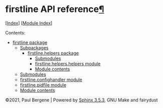 <div class="document">

<div class="documentwrapper">

<div class="body" role="main">

<div id="firstline-api-reference" class="section">

# firstline API reference[¶](#firstline-api-reference "Permalink to this headline")

\[[<span class="std std-ref">Index</span>](genindex.md)\]
\[[<span class="std std-ref">Module Index</span>](py-modindex.md)\]

<div class="toctree-wrapper compound">

<span class="caption-text">Contents:</span>

  - [firstline package](firstline.md)
      - [Subpackages](firstline.md#subpackages)
          - [firstline.helpers package](firstline.helpers.md)
              - [Submodules](firstline.helpers.md#submodules)
              - [firstline.helpers.helpers
                module](firstline.helpers.md#module-firstline.helpers.helpers)
              - [Module
                contents](firstline.helpers.md#module-firstline.helpers)
      - [Submodules](firstline.md#submodules)
      - [firstline.confighandler
        module](firstline.md#module-firstline.confighandler)
      - [firstline.pidfile
        module](firstline.md#module-firstline.pidfile)
      - [Module contents](firstline.md#module-firstline)

</div>

</div>

</div>

</div>

<div class="clearer">

</div>

</div>

<div class="footer">

©2021, Paul Bergene | Powered by [Sphinx 3.5.3](http://sphinx-doc.org/),
GNU Make and fairydust

</div>

